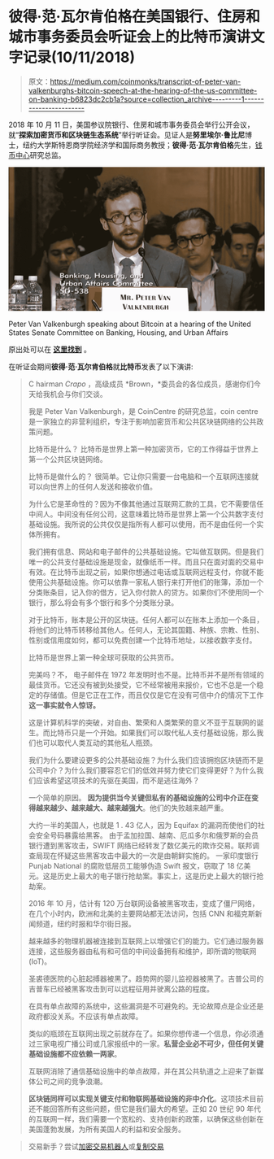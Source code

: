 # 彼得·范·瓦尔肯伯格在美国银行、住房和城市事务委员会听证会上的比特币演讲文字记录(10/11/2018)

> 原文：<https://medium.com/coinmonks/transcript-of-peter-van-valkenburghs-bitcoin-speech-at-the-hearing-of-the-us-committee-on-banking-b6823dc2cb1a?source=collection_archive---------1----------------------->

2018 年 10 月 11 日，美国参议院银行、住房和城市事务委员会举行公开会议，就“**探索加密货币和区块链生态系统**”举行听证会。见证人是**努里埃尔·鲁比尼**博士，纽约大学斯特恩商学院经济学和国际商务教授；**彼得·范·瓦尔肯伯格**先生，[钱币中心](https://www.coincenter.org/)研究总监。

![](img/71ac01347ed3ee859f2c48a69603a05f.png)

Peter Van Valkenburgh speaking about Bitcoin at a hearing of the United States Senate Committee on Banking, Housing, and Urban Affairs

原出处可以在 [**这里找到**](https://www.banking.senate.gov/hearings/exploring-the-cryptocurrency-and-blockchain-ecosystem) 。

在听证会期间**彼得·范·瓦尔肯伯格**就**比特币**发表了以下演讲:

> C hairman *Crapo* ，高级成员 *Brown，*委员会的各位成员，感谢你们今天给我机会与你们交谈。
> 
> 我是 Peter Van Valkenburgh，是 CoinCentre 的研究总监，coin centre 是一家独立的非营利组织，专注于影响加密货币和公共区块链网络的公共政策问题。
> 
> 比特币是什么？
> 比特币是世界上第一种加密货币，它的工作得益于世界上第一个公共区块链网络。
> 
> 比特币是做什么的？
> 很简单。它让你只需要一台电脑和一个互联网连接就可以向世界上的任何人发送和接收价值。
> 
> 为什么它是革命性的？因为不像其他通过互联网汇款的工具，它不需要信任中间人。中间没有任何公司，这意味着比特币是世界上第一个公共数字支付基础设施。我所说的公共仅仅是指所有人都可以使用，而不是由任何一个实体所拥有。
> 
> 我们拥有信息、网站和电子邮件的公共基础设施。它叫做互联网。但是我们唯一的公共支付基础设施是现金，就像纸币一样。而且只在面对面的交易中有效。在比特币出现之前，如果你想通过电话或互联网远程支付，你就不能使用公共基础设施。你可以依靠一家私人银行来打开他们的账簿，添加一个分类账条目，记入你的借方，记入你付款人的贷方。如果你们不使用同一个银行，那么将会有多个银行和多个分类账分录。
> 
> 对于比特币，账本是公开的区块链。任何人都可以在账本上添加一个条目，将他们的比特币转移给其他人。任何人，无论其国籍、种族、宗教、性别、性别或信用度如何，都可以免费创建一个比特币地址，以接收数字支付。
> 
> 比特币是世界上第一种全球可获取的公共货币。
> 
> 完美吗？不，
> 电子邮件在 1972 年发明时也不是。比特币并不是所有领域的最佳货币。它还没有被到处接受，它不经常被用来报价，它也不总是一个稳定的存储值。但是它正在工作，而且仅仅是它在没有可信中介的情况下工作**这一事实就令人惊讶。**
> 
> 这是计算机科学的突破，对自由、繁荣和人类繁荣的意义不亚于互联网的诞生。而比特币只是一个开始。如果我们可以取代私人支付基础设施，那么我们也可以取代人类互动的其他私人瓶颈。
> 
> 我们为什么要建设更多的公共基础设施？为什么我们应该拥抱区块链而不是公司中介？为什么我们要容忍它们的低效并努力使它们变得更好？为什么我们应该希望这项技术的先驱在美国，而不是逃往海外？
> 
> 一个简单的原因。
> **因为提供当今关键但私有的基础设施的公司中介正在变得越来越少、越来越大、越来越强大**。他们的失败越来越严重。
> 
> 大约一半的美国人，也就是 1 . 43 亿人，因为 Equifax 的漏洞而使他们的社会安全号码暴露给黑客。
> 由于孟加拉国、越南、厄瓜多尔和俄罗斯的会员银行遭到黑客攻击，SWIFT 网络已经转发了数亿美元的欺诈交易。联邦调查局现在怀疑这些黑客攻击中最大的一次是由朝鲜实施的。
> 一家印度银行 Punjab National 的腐败低层员工能够伪造 Swift 报文，窃取了 18 亿美元。这是历史上最大的电子银行抢劫案。事实上，这是历史上最大的银行抢劫案。
> 
> 2016 年 10 月，估计有 120 万台联网设备被黑客攻击，变成了僵尸网络，在几个小时内，欧洲和北美的主要网站都无法访问，包括 CNN 和福克斯新闻频道，纽约时报和华尔街日报。
> 
> 越来越多的物理机器被连接到互联网上以增强它们的能力。它们通过服务器连接，这些服务器由私有和可信的中间设备拥有和维护，即所谓的物联网(IoT)。
> 
> 圣裘德医院的心脏起搏器被黑了。趋势网的婴儿监视器被黑了。吉普公司的吉普车已经被黑客攻击到可以远程征用并驶离公路的程度。
> 
> 在具有单点故障的系统中，这些漏洞是不可避免的。无论故障点是企业还是政府都没关系。不应该有单点故障。
> 
> 类似的瓶颈在互联网出现之前就存在了。如果你想传递一个信息，你必须通过三家电视广播公司或几家报纸中的一家。**私营企业必不可少，但任何关键基础设施都不应依赖一两家**。
> 
> 互联网消除了通信基础设施中的单点故障，并在其公共轨道之上迎来了新媒体公司之间的竞争浪潮。
> 
> **区块链同样可以实现关键支付和物联网基础设施的非中介化**。这项技术目前还不能回答所有这些问题，但它是我们最大的希望。正如 20 世纪 90 年代的互联网一样，我们需要一个宽松的、支持创新的政策，以确保这些创新在美国蓬勃发展，为所有美国人的利益和安全服务。

> 交易新手？尝试[加密交易机器人](/coinmonks/crypto-trading-bot-c2ffce8acb2a)或[复制交易](/coinmonks/top-10-crypto-copy-trading-platforms-for-beginners-d0c37c7d698c)